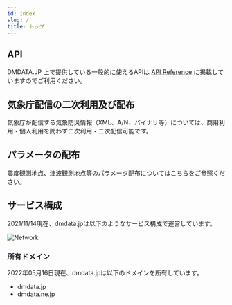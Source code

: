 ```yaml
---
id: index
slug: /
title: トップ
---
```


## API

DMDATA.JP 上で提供している一般的に使えるAPIは
[API Reference](/reference/index.md)
に掲載していますのでご利用ください。

## 気象庁配信の二次利用及び配布

気象庁が配信する気象防災情報（XML、A/N、バイナリ等）については、商用利用・個人利用を問わず二次利用・二次配信可能です。

## パラメータの配布

震度観測地点、津波観測地点等のパラメータ配布については[こちら](/parameter.md)をご参照ください。

## サービス構成

2021/11/14現在、dmdata.jpは以下のようなサービス構成で運営しています。

![Network](/img/network.svg)

### 所有ドメイン

2022年05月16日現在、dmdata.jpは以下のドメインを所有しています。

* dmdata.jp
* dmdata.ne.jp
